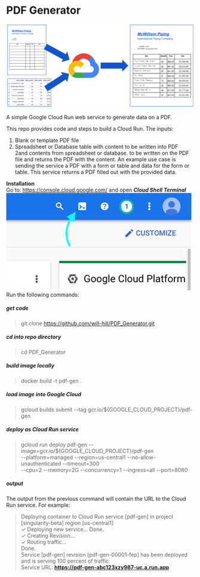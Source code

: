 # PDF Generator 
![Cloud PDF Generator](pdf-gen.png)  
  
A simple Google Cloud Run web service to generate data on a PDF.

This repo provides code and steps to build a Cloud Run.
The inputs:
1. Blank or template PDF file 
2. Spreadsheet or Database table with content to be written into PDF  
2and contents from spreadsheet or database. to be written on the PDF file and returns the PDF with the content.  An example use case is sending the service a PDF with a form or table and data for the form or table.  This service returns a PDF filled out with the provided data.

**Installation**  
Go to: https://console.cloud.google.com/ and open ***Cloud Shell Terminal***    
![Open Cloud Shell Terminal](cloud-shell-terminal.png)  
Run the following commands:

##### get code
> git clone https://github.com/will-hill/PDF_Generator.git
##### cd into repo directory
> cd PDF_Generator
##### build image locally
> docker build -t pdf-gen .
##### load image into Google Cloud
> gcloud builds submit --tag gcr.io/${GOOGLE_CLOUD_PROJECT}/pdf-gen
##### deploy as Cloud Run service
> gcloud run deploy pdf-gen --image=gcr.io/${GOOGLE_CLOUD_PROJECT}/pdf-gen \
> --platform=managed --region=us-central1 --no-allow-unauthenticated  --timeout=300 \
> --cpu=2 --memory=2G --concurrency=1 --ingress=all --port=8080
 
##### output
The output from the previous command will contain the URL to the Cloud Run service.  For example:

> Deploying container to Cloud Run service [pdf-gen] in project [singularity-beta] region [us-central1]  
✓ Deploying new service... Done.                                                             
  ✓ Creating Revision...  
  ✓ Routing traffic...  
Done.  
Service [pdf-gen] revision [pdf-gen-00001-fep] has been deployed and is serving 100 percent of traffic.  
Service URL: __https://pdf-gen-abc123xzy987-uc.a.run.app__  
 

